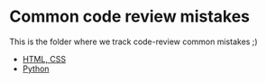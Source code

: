 # Common code review mistakes
This is the folder where we track code-review common mistakes ;)
- [HTML, CSS](html_css.md)
- [Python](python.md)
